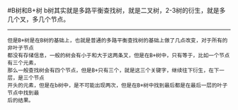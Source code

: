 #B树和B+树
	b树其实就是多路平衡查找树，就是二叉树，2-3树的衍生，就是多几个叉，多几个节点。
****
	但是B+树是在B树的基础上，也就是普通的多路平衡查找树的基础上做了几点改变，对于所有的非叶子节点
	都没有存储信息，一般的树会有小于和大于这两条叉，但是在B+树中，只有等于，比如一个节点有三个元素，
	那么一般查找树会有四个节点，但是B+只有三个，就是这三个关键字，继续往下衍生，在下一层，是三个节点
	开头的元素，但是在b树中，是不可能出现两次，但是在B+树中找到最后都是在最后一层的叶子节点中找到最
	后的结果。